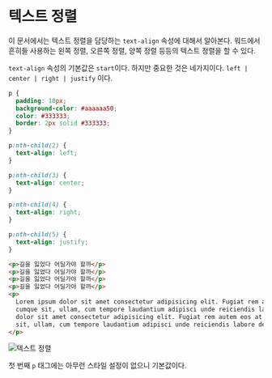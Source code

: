 # 텍스트 정렬
이 문서에서는 텍스트 정렬을 담당하는 `text-align` 속성에 대해서 알아본다. 워드에서 흔히들 사용하는 왼쪽 정렬, 오른쪽 정렬, 양쪽 정렬 등등의 텍스트 정렬을 할 수 있다.

`text-align` 속성의 기본값은 `start`이다. 하지만 중요한 것은 네가지이다. `left | center | right | justify` 이다.

```css
p {
  padding: 10px;
  background-color: #aaaaaa50;
  color: #333333;
  border: 2px solid #333333;
}

p:nth-child(2) {
  text-align: left;
}

p:nth-child(3) {
  text-align: center;
}

p:nth-child(4) {
  text-align: right;
}

p:nth-child(5) {
  text-align: justify;
}
```

```html
<p>길을 잃었다 어딜가야 할까</p>
<p>길을 잃었다 어딜가야 할까</p>
<p>길을 잃었다 어딜가야 할까</p>
<p>길을 잃었다 어딜가야 할까</p>
<p>
  Lorem ipsum dolor sit amet consectetur adipisicing elit. Fugiat rem autem eos at incidunt nobis consequatur eum
  cumque sit, ullam, cum tempore laudantium adipisci unde reiciendis labore deserunt obcaecati animi? Lorem ipsum
  dolor sit amet consectetur adipisicing elit. Fugiat rem autem eos at incidunt nobis consequatur eum cumque
  sit, ullam, cum tempore laudantium adipisci unde reiciendis labore deserunt obcaecati animi?
</p>
```

![텍스트 정렬](https://drive.google.com/uc?export=view&id=17jiyScL3aJ-d8TXZEkmp6l_MXNU-KMPf)

첫 번째 `p` 태그에는 아무런 스타일 설정이 없으니 기본값이다.